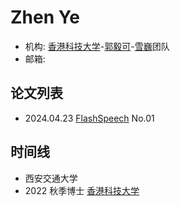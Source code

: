 # Zhen Ye

- 机构: [香港科技大学](../Institutions/HKUST_香港科技大学.md)-[郭毅可](../Authors/Yike_Guo_(郭毅可).md)-[雪巍](../Authors/Wei_Xue_(雪巍).md)团队
- 邮箱: 

## 论文列表

- 2024.04.23 [FlashSpeech](../Models/Diffusion/2024.04.23_FlashSpeech.md) No.01

## 时间线

- 西安交通大学
- 2022 秋季博士 [香港科技大学](../Institutions/HKUST_香港科技大学.md)